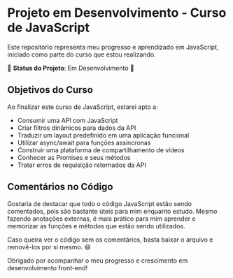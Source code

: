 # Projeto em Desenvolvimento - Curso de JavaScript

Este repositório representa meu progresso e aprendizado em JavaScript, iniciado como parte do curso que estou realizando.

🚧 **Status do Projeto**: Em Desenvolvimento 🚧

## Objetivos do Curso

Ao finalizar este curso de JavaScript, estarei apto a:

- Consumir uma API com JavaScript
- Criar filtros dinâmicos para dados da API
- Traduzir um layout predefinido em uma aplicação funcional
- Utilizar async/await para funções assíncronas
- Construir uma plataforma de compartilhamento de vídeos
- Conhecer as Promises e seus métodos
- Tratar erros de requisição retornados da API

## Comentários no Código

Gostaria de destacar que todo o código JavaScript estão sendo comentados, pois são bastante úteis para mim enquanto estudo. Mesmo fazendo anotações externas, é mais prático para mim aprender e memorizar as funções e métodos que estão sendo utilizados.

Caso queira ver o código sem os comentários, basta baixar o arquivo e removê-los por si mesmo. 😄

Obrigado por acompanhar o meu progresso e crescimento em desenvolvimento front-end!
